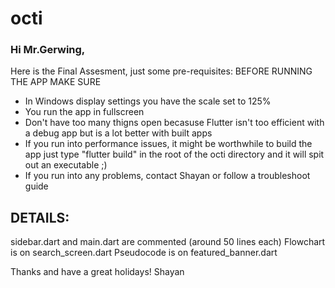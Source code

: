 # octi

### Hi Mr.Gerwing,
Here is the Final Assesment, just some pre-requisites:
BEFORE RUNNING THE APP MAKE SURE
 - In Windows display settings you have the scale set to 125%
 - You run the app in fullscreen
 - Don't have too many thigns open becasuse Flutter isn't too efficient with a debug app but is a lot better with built apps
 - If you run into performance issues, it might be worthwhile to build the app just type "flutter build" in the root of the octi directory and it will spit out an executable ;)
 - If you run into any problems, contact Shayan or follow a troubleshoot guide

## DETAILS:
sidebar.dart and main.dart are commented (around 50 lines each)
Flowchart is on search_screen.dart
Pseudocode is on featured_banner.dart
    
Thanks and have a great holidays!
Shayan
